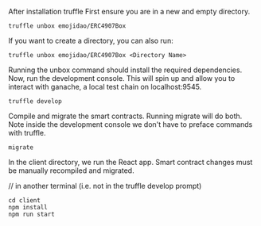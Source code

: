 After installation truffle
First ensure you are in a new and empty directory.

```
truffle unbox emojidao/ERC4907Box
```

If you want to create a directory, you can also run:

```
truffle unbox emojidao/ERC4907Box <Directory Name>
```

Running the unbox command should install the required dependencies.
Now, run the development console. This will spin up and allow you to interact with ganache, a local test chain on localhost:9545.

```
truffle develop
```
Compile and migrate the smart contracts. Running migrate will do both. Note inside the development console we don't have to preface commands with truffle.

```
migrate
```
In the client directory, we run the React app. Smart contract changes must be manually recompiled and migrated.


// in another terminal (i.e. not in the truffle develop prompt)
```
cd client
npm install
npm run start
```